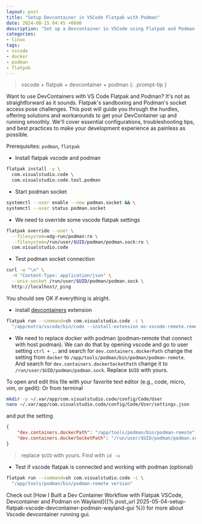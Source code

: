 ```yaml
---
layout: post
title: "Setup Devcontainer in VSCode Flatpak with Podman"
date: 2024-08-15 04:45 +0600
description: "Set up a Devcontainer in VSCode using Flatpak and Podman for a seamless development experience."
categories:
- linux
tags:
- vscode
- docker
- podman
- flatpak
---
```


> vscode + flatpak + devcontainer + podman
{: .prompt-tip }



Want to use DevContainers with VS Code Flatpak and Podman?
 It's not as straightforward as it sounds. Flatpak's sandboxing and Podman's socket access pose challenges. This post will guide you through the hurdles, offering solutions and workarounds to get your DevContainer up and running smoothly. We'll cover essential configurations, troubleshooting tips, and best practices to make your development experience as painless as possible.

Prerequisites: `podman`, `flatpak`

- Install flatpak vscode and podman
```sh
flatpak install -y \
  com.visualstudio.code \
  com.visualstudio.code.tool.podman
```
- Start podman socket
```sh
systemctl --user enable --now podman.socket && \
systemctl --user status podman.socket
```
- We need to override some vscode flatpak settings
```sh
flatpak override --user \
  --filesystem=xdg-run/podman:ro \
  --filesystem=/run/user/$UID/podman/podman.sock:ro \
  com.visualstudio.code
```
- Test podman socket connection
```sh
curl -w "\n" \
  -H "Content-Type: application/json" \
  --unix-socket /run/user/$UID/podman/podman.sock \
  http://localhost/_ping
```
You should see OK if everything is alright.
- install [devcontainers](https://marketplace.visualstudio.com/items?itemName=ms-vscode-remote.remote-containers) extension
```sh
flatpak run --command=sh com.visualstudio.code -c \
  "/app/extra/vscode/bin/code --install-extension ms-vscode-remote.remote-containers"
```
- We need to replace docker with podman (podman-remote that connect with host podman). We can do that by opening vscode and go to user setting `ctrl + ,`. and search for `dev.containers.dockerPath` change the setting from `docker` to `/app/tools/podman/bin/podman/podman-remote`. And search for `dev.containers.dockerSocketPath` change it to `/run/user/$UID/podman/podman.sock`. Replace `$UID` with yours.

To open and edit this file with your favorite text editor (e.g., code, micro, vim, or gedit):
Or from terminal
```sh
mkdir -p ~/.var/app/com.visualstudio.code/config/Code/User
nano ~/.var/app/com.visualstudio.code/config/Code/User/settings.json
```
and put the setting
```json
{
    "dev.containers.dockerPath": "/app/tools/podman/bin/podman-remote",
    "dev.containers.dockerSocketPath": "/run/user/$UID/podman/podman.sock"
}
```
> replace `$UID` with yours. Find with `id -u`  


- Test if vscode flatpak is connected and working with podman (optional)
```sh
flatpak run --command=sh com.visualstudio.code -c \
  "/app/tools/podman/bin/podman-remote version"
```



Check out [How I Built a Dev Container Workflow with Flatpak VSCode, Devcontainer and Podman on Wayland]({% post_url 2025-05-04-setup-flatpak-vscode-devcontainer-podman-wayland-gui %}) for more about Vscode devcontainer running gui.